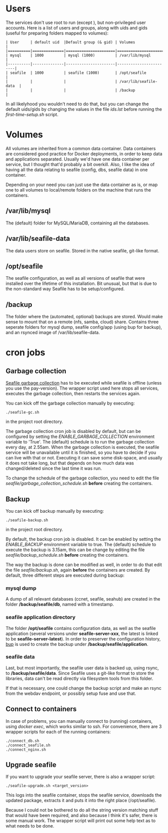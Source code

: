 # Users

The services don't use root to run (except ), but non-privileged user accounts. Here is a list of users and groups, along with uids and gids (useful for preparing folders mapped to volumes):

    | User     | default uid  |Default group (& gid) | Volumes                |
    |==========|==============|======================|========================|
    | mysql    | 1000         | mysql (1000)         | /var/lib/mysql         |
    |----------|--------------|----------------------|------------------------|
    | seafile  | 1000         | seafile (1000)       | /opt/seafile           |
    |          |	          |                      | /var/lib/seafile-data  |
    |          |              |                      | /backup                |

In all likelyhood you wouldn't need to do that, but you can change the default uids/gids by changing the values in the file *ids.lst* before running the *first-time-setup.sh* script.

# Volumes

All volumes are inherited from a common data container. Data containers are considered good practice for Docker deployments, in order to keep data and applications separated. Usually we'd have one data container per service, but I thought that'd probably a bit overkill. Also, I like the idea of having all the data relating to seafile (config, dbs, seafile data) in one container.

Depending on your need you can just use the data container as is, or map one to all volumes to local/remote folders on the machine that runs the containers. 

## /var/lib/mysql

The (default) folder for MySQL/MariaDB, containing all the databases.

## /var/lib/seafile-data

The data users store on seafile. Stored in the native seafile, git-like format.

## /opt/seafile

The seafile configuration, as well as all versions of seafile that were installed over the lifetime of this installation. Bit unusual, but that is due to the non-standard way Seafile has to be setup/configured. 

## /backup

The folder where the (automated, optional) backups are stored. Would make sense to mount that on a remote (nfs, samba, cloud) share. Contains three seperate folders for mysql dump, seafile config/app (using bup for backup), and an rsynced image of /var/lib/seafile-data.

# cron jobs

## Garbage collection

[Seafile garbage collection](http://manual.seafile.com/maintain/seafile_gc.html) has to be executed while seafile is offline (unless you use the pay-version). The wrapper script used here stops all services, executes the garbage collection, then restarts the services again.

You can kick off the garbage collection manually by executing:

    ./seafile-gc.sh

in the project root directory.

The garbage collection cron job is disabled by default, but can be configured by setting the *ENABLE_GARBAGE_COLLECTION* environment variable to 'True'.
The (default) schedule is to run the garbage collection every day, at 2.55am. When the garbage collection is executed, the seafile service will be unavailable until it is finished, so you have to decide if you can live with that or not. Executing it can save some disk-space, and usually it does not take long, but that depends on how much data was changed/deleted since the last time it was run.

To change the schedule of the garbage collection, you need to edit the file *seafile/garbage_collection_schedule.sh* **before** creating the containers.

## Backup

You can kick off backup manually by executing:

    ./seafile-backup.sh

in the project root directory.

By default, the backup cron job is disabled. It can be enabled by setting the *ENABLE_BACKUP* environment variable to true. The (default) schedule to execute the backup is 3.15am, this can be change by editing the file *seafile/backup_schedule.sh* **before** creating the containers.

The way the backup is done can be modified as well, in order to do that edit the file *seafile/backup.sh*, again **before** the containers are created. By default, three different steps are executed during backup:

### mysql dump

A dump of all relevant databases (ccnet, seafile, seahub) are created in the folder **/backup/seafile/db**, named with a timestamp.

### seafile application directory

The folder **/opt/seafile** contains configuration data, as well as the seafile application (several versions under **seafile-server-xxx**, the latest is linked to be **seafile-server-latest**). In order to preserver the configuration history, [bup](https://github.com/bup/bup) is used to create the backup under **/backup/seafile/application**.

### seafile data

Last, but most importantly, the seafile user data is backed up, using rsync, to **/backup/seafile/data**. Since Seafile uses a git-like format to store the libraries, data can't be read directly via filesystem tools from this folder.

If that is necessary, one could change the backup script and make an rsync from the webdav endpoint, or possibly setup fuse and use that.

## Connect to containers

In case of problems, you can manually connect to (running) containers, using *docker exec*, which works similar to ssh. For convenience, there are 3 wrapper scripts for each of the running containers:

    ./connect_db.sh
    ./connect_seafile.sh
    ./connect_nginx.sh

## Upgrade seafile

If you want to upgrade your seafile server, there is also a wrapper script:

    ./seafile-upgrade.sh <target_version>

This logs into the seafile container, stops the seafile service, downloads the updated package, extracts it and puts it into the right place (/opt/seafile). 

Because I could not be bothered to do all the string version matching stuff that would have been required, and also because I think it's safer, there is some manual work. The wrapper script will print out some help text as to what needs to be done. 
